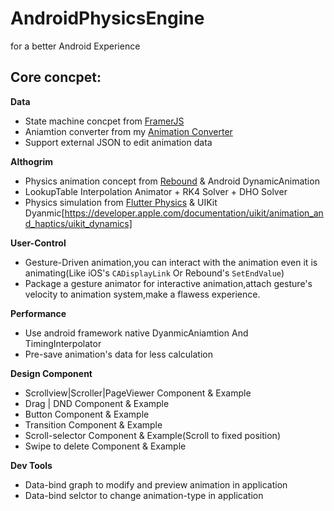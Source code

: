 # AndroidPhysicsEngine
for a better Android Experience

## Core concpet:

**Data**

- State machine concpet from [FramerJS](https://github.com/koenbok/Framer/tree/master/framer)
- Aniamtion converter from my [Animation Converter](https://github.com/MartinRGB/AndroidInterpolator_AE)
- Support external JSON to edit animation data

**Althogrim**

- Physics animation concept from [Rebound](https://github.com/facebook/rebound) & Android DynamicAnimation
- LookupTable Interpolation Animator + RK4 Solver + DHO Solver
- Physics simulation from [Flutter Physics](https://api.flutter.dev/flutter/physics/physics-library.html) & UIKit Dyanmic[https://developer.apple.com/documentation/uikit/animation_and_haptics/uikit_dynamics]

**User-Control**

- Gesture-Driven animation,you can interact with the animation even it is animating(Like iOS's `CADisplayLink` Or Rebound's `SetEndValue`)
- Package a gesture animator for interactive animation,attach gesture's velocity to animation system,make a flawess experience.

**Performance**

- Use android framework native DyanmicAniamtion And TimingInterpolator
- Pre-save animation's data for less calculation

**Design Component**

- Scrollview|Scroller|PageViewer Component & Example
- Drag | DND Component & Example
- Button Component & Example
- Transition Component & Example
- Scroll-selector Component & Example(Scroll to fixed position)
- Swipe to delete Component & Example

**Dev Tools**

- Data-bind graph to modify and preview animation in application
- Data-bind selctor to change animation-type in application


